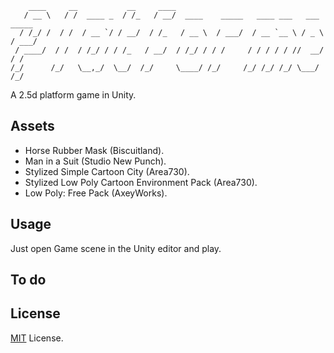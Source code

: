         ____     __           __     ____
       / __ \   / /  ____ _  / /_   / __/  ____    _____   ____ ___   ___    _____
      / /_/ /  / /  / __ `/ / __/  / /_   / __ \  / ___/  / __ `__ \ / _ \  / ___/
     / ____/  / /  / /_/ / / /_   / __/  / /_/ / / /     / / / / / //  __/ / /
    /_/      /_/   \__,_/  \__/  /_/     \____/ /_/     /_/ /_/ /_/ \___/ /_/

A 2.5d platform game in Unity.

## Assets

* Horse Rubber Mask (Biscuitland).
* Man in a Suit (Studio New Punch).
* Stylized Simple Cartoon City (Area730).
* Stylized Low Poly Cartoon Environment Pack (Area730).
* Low Poly: Free Pack (AxeyWorks).

## Usage

Just open Game scene in the Unity editor and play.

## To do

## License

[MIT](https://www.google.com) License.